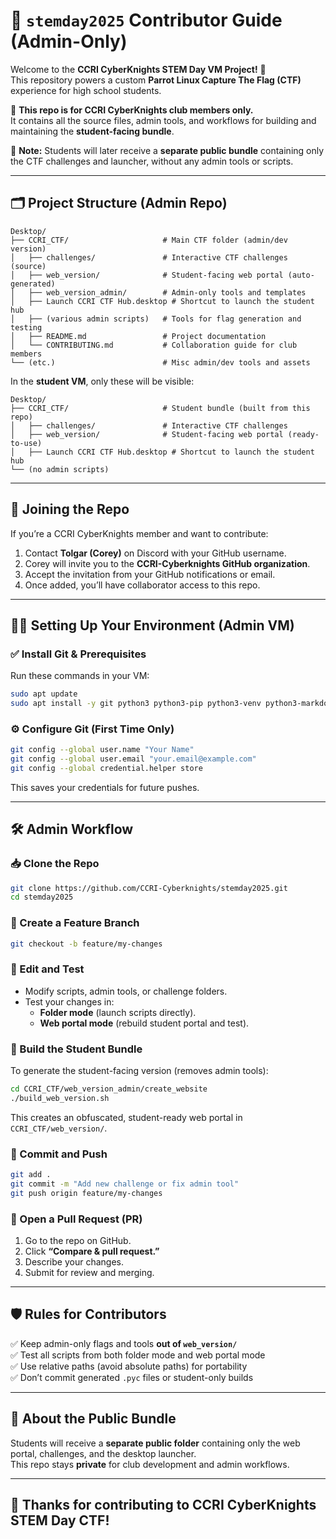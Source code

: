 # 🌟 `stemday2025` Contributor Guide (Admin-Only)

Welcome to the **CCRI CyberKnights STEM Day VM Project!** 🎉  
This repository powers a custom **Parrot Linux Capture The Flag (CTF)** experience for high school students.  

👥 **This repo is for CCRI CyberKnights club members only.**  
It contains all the source files, admin tools, and workflows for building and maintaining the **student-facing bundle**.  

📝 **Note:** Students will later receive a **separate public bundle** containing only the CTF challenges and launcher, without any admin tools or scripts.  

---

## 🗂️ Project Structure (Admin Repo)

```
Desktop/
├── CCRI_CTF/                     # Main CTF folder (admin/dev version)
│   ├── challenges/               # Interactive CTF challenges (source)
│   ├── web_version/              # Student-facing web portal (auto-generated)
│   ├── web_version_admin/        # Admin-only tools and templates
│   ├── Launch CCRI CTF Hub.desktop # Shortcut to launch the student hub
│   ├── (various admin scripts)   # Tools for flag generation and testing
│   ├── README.md                 # Project documentation
│   └── CONTRIBUTING.md           # Collaboration guide for club members
└── (etc.)                        # Misc admin/dev tools and assets
```

In the **student VM**, only these will be visible:  

```
Desktop/
├── CCRI_CTF/                     # Student bundle (built from this repo)
│   ├── challenges/               # Interactive CTF challenges
│   ├── web_version/              # Student-facing web portal (ready-to-use)
│   ├── Launch CCRI CTF Hub.desktop # Shortcut to launch the student hub
└── (no admin scripts)
```

---

## 🚀 Joining the Repo

If you’re a CCRI CyberKnights member and want to contribute:  

1. Contact **Tolgar (Corey)** on Discord with your GitHub username.  
2. Corey will invite you to the **CCRI-Cyberknights GitHub organization**.  
3. Accept the invitation from your GitHub notifications or email.  
4. Once added, you’ll have collaborator access to this repo.  

---

## 🧑‍💻 Setting Up Your Environment (Admin VM)

### ✅ Install Git & Prerequisites

Run these commands in your VM:  

```bash
sudo apt update
sudo apt install -y git python3 python3-pip python3-venv python3-markdown python3-scapy exiftool zbar-tools steghide hashcat unzip nmap tshark
```

### ⚙️ Configure Git (First Time Only)

```bash
git config --global user.name "Your Name"
git config --global user.email "your.email@example.com"
git config --global credential.helper store
```

This saves your credentials for future pushes.

---

## 🛠 Admin Workflow

### 📥 Clone the Repo

```bash
git clone https://github.com/CCRI-Cyberknights/stemday2025.git
cd stemday2025
```

### 🌱 Create a Feature Branch

```bash
git checkout -b feature/my-changes
```

### 📝 Edit and Test

* Modify scripts, admin tools, or challenge folders.  
* Test your changes in:  
  - **Folder mode** (launch scripts directly).  
  - **Web portal mode** (rebuild student portal and test).  

### 🔄 Build the Student Bundle

To generate the student-facing version (removes admin tools):  

```bash
cd CCRI_CTF/web_version_admin/create_website
./build_web_version.sh
```

This creates an obfuscated, student-ready web portal in `CCRI_CTF/web_version/`.  

### 💾 Commit and Push

```bash
git add .
git commit -m "Add new challenge or fix admin tool"
git push origin feature/my-changes
```

### 🔀 Open a Pull Request (PR)

1. Go to the repo on GitHub.  
2. Click **“Compare & pull request.”**  
3. Describe your changes.  
4. Submit for review and merging.  

---

## 🛡️ Rules for Contributors

✅ Keep admin-only flags and tools **out of `web_version/`**  
✅ Test all scripts from both folder mode and web portal mode  
✅ Use relative paths (avoid absolute paths) for portability  
✅ Don’t commit generated `.pyc` files or student-only builds  

---

## 📣 About the Public Bundle

Students will receive a **separate public folder** containing only the web portal, challenges, and the desktop launcher.  
This repo stays **private** for club development and admin workflows.  

---

## 🙌 Thanks for contributing to CCRI CyberKnights STEM Day CTF!
